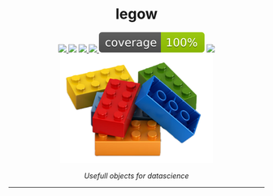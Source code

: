 <h1 align="center">legow</h1>

<div align="center">
 <a href="https://pypi.owkin.com/#/package/legow" target="_blank">
  <img src="https://img.shields.io/badge/version-0.0.1-orange.svg" />
 </a>
 <img src="https://img.shields.io/badge/Python-3.10%20%7C%203.11%20%7C%203.12-blue?logo=python" />
 <a href="https://github.com/owkin/legow/actions?workflow=docs" target="_blank">
  <img src="https://github.com/owkin/legow/workflows/docs/badge.svg" />
 </a>
 <a href="https://github.com/owkin/legow/actions?workflow=ci-cd" target="_blank">
  <img src="https://github.com/owkin/legow/workflows/ci-cd/badge.svg" />
 </a>
 <img src="assets/cov_badge.svg"/>
 <a href="https://docs.astral.sh/uv/" target="_blank">
  <img src="https://img.shields.io/endpoint?url=https://raw.githubusercontent.com/astral-sh/uv/refs/heads/main/assets/badge/v0.json" />
 </a>
</div>

<div align="center">
    <img src="assets/logo.png" width="300" />
</div>

<p align="center"><em>Usefull objects for datascience</em></p>

---
